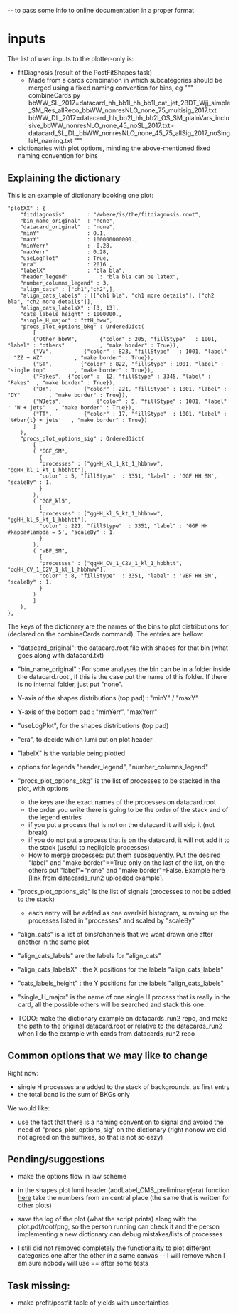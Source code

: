 -- to pass some info to online documentation in a proper format

# inputs

The list of user inputs to the plotter-only is:
- fitDiagnosis (result of the PostFitShapes task)
  - Made from a cards combination in which subcategories should be merged using a fixed naming convention for bins, eg
  """
  combineCards.py \
  bbWW_SL_2017=datacard_hh_bb1l_hh_bb1l_cat_jet_2BDT_Wjj_simple_SM_Res_allReco_bbWW_nonresNLO_none_75_multisig_2017.txt \
  bbWW_DL_2017=datacard_hh_bb2l_hh_bb2l_OS_SM_plainVars_inclusive_bbWW_nonresNLO_none_45_noSL_2017.txt>\
  datacard_SL_DL_bbWW_nonresNLO_none_45_75_allSig_2017_noSingleH_naming.txt
  """
- dictionaries with plot options, minding the above-mentioned fixed naming convention for bins

## Explaining the dictionary


This is an example of dictionary booking one plot:

```
"plotXX" : {
    "fitdiagnosis"       : "/where/is/the/fitdiagnosis.root",
    "bin_name_original"  : "none",
    "datacard_original"  : "none",
    "minY"               : 0.1,
    "maxY"               : 100000000000.,
    "minYerr"            : -0.28,
    "maxYerr"            : 0.28,
    "useLogPlot"         : True,
    "era"                : 2016 ,
    "labelX"             : "bla bla",
    "header_legend"          : "bla bla can be latex",
    "number_columns_legend" : 3,
    "align_cats" : ["ch1","ch2",],
    "align_cats_labels" : [["ch1 bla", "ch1 more details"], ["ch2 bla", "ch2 more details"]],
    "align_cats_labelsX" : [3, 13],
    "cats_labels_height" : 1000000.,
    "single_H_major" : "ttH_hww",
    "procs_plot_options_bkg" : OrderedDict(
        [
        ("Other_bbWW",       {"color" : 205, "fillStype"   : 1001, "label" : "others"           , "make border" : True}),
        ("VV",          {"color" : 823, "fillStype"   : 1001, "label" : "ZZ + WZ"          , "make border" : True}),
        ("ST",         {"color" : 822, "fillStype" : 1001, "label" : "single top"         , "make border" : True}),
        ("Fakes",  {"color" :  12, "fillStype" : 3345, "label" : "Fakes"  , "make border" : True}),
        ("DY",          {"color" : 221, "fillStype" : 1001, "label" : "DY"         , "make border" : True}),
        ("WJets",           {"color" : 5, "fillStype" : 1001, "label" : 'W + jets'   , "make border" : True}),
        ("TT",          {"color" : 17, "fillStype"  : 1001, "label" : 't#bar{t} + jets'   , "make border" : True})
        ]
    ),
    "procs_plot_options_sig" : OrderedDict(
        [
        ( "GGF_SM",
          {
          "processes" : ["ggHH_kl_1_kt_1_hbbhww", "ggHH_kl_1_kt_1_hbbhtt"],
          "color" : 5, "fillStype"  : 3351, "label" : 'GGF HH SM', "scaleBy" : 1.
          }
        ),
        ( "GGF_kl5",
          {
          "processes" : ["ggHH_kl_5_kt_1_hbbhww", "ggHH_kl_5_kt_1_hbbhtt"],
          "color" : 221, "fillStype"  : 3351, "label" : 'GGF HH #kappa#lambda = 5', "scaleBy" : 1.
          }
        ),
        ( "VBF_SM",
          {
          "processes" : ["qqHH_CV_1_C2V_1_kl_1_hbbhtt", "qqHH_CV_1_C2V_1_kl_1_hbbhww"],
          "color" : 8, "fillStype"  : 3351, "label" : 'VBF HH SM', "scaleBy" : 1.
          }
        )
        ]
    ),
},

```

The keys of the dictionary are the names of the bins to plot distributions for (declared on the combineCards command). The entries are bellow:

- "datacard_original": the datacard.root file with shapes for that bin (what goes along with datacard.txt)
- "bin_name_original" : For some analyses the bin can be in a folder inside the datacard.root , if this is the case put the name of this folder. If there is no internal folder, just put "none".
- Y-axis of the shapes distributions (top pad) : "minY" / "maxY"
- Y-axis of the bottom pad : "minYerr", "maxYerr"
- "useLogPlot", for the shapes distributions (top pad)
- "era", to decide which lumi put on plot header
- "labelX" is the variable being plotted
- options for legends "header_legend", "number_columns_legend"
- "procs_plot_options_bkg" is the list of processes to be stacked in the plot, with options
  - the keys are the exact names of the processes on datacard.root
  - the order you write there is going to be the order of the stack and of the legend entries
  - if you put a process that is not on the datacard it will skip it (not break)
  - if you do not put a process that is on the datacard, it will not add it to the stack (useful to negligible processes)
  - How to merge processes: put them subsequently. Put the desired  "label" and "make border"==True only on the last of the list, on the others put "label"="none" and "make border"=False. Example here [link from datacards_run2 uploaded example].
- "procs_plot_options_sig" is the list of signals (processes to not be added to the stack)
  - each entry will be added as one overlaid histogram, summing up the processes listed in "processes" and scaled by "scaleBy"
-  "align_cats" is a list of bins/channels that we want drawn one after another in the same plot
-   "align_cats_labels" are the labels for "align_cats" 
-  "align_cats_labelsX" : the X positions for the labels "align_cats_labels"
-   "cats_labels_height" : the Y positions for the labels "align_cats_labels"
-  "single_H_major" is the name of one single H process that is really in the card, all the possible others will be searched and stack this one.


- TODO: make the dictionary example on datacards_run2 repo, and make the path to the original datacard.root or relative to the datacards_run2 when I do the example with cards from datacards_run2 repo

## Common options that we may like to change

Right now:
- single H processes are added to the stack of backgrounds, as first entry
- the total band is the sum of BKGs only

We would like:
- use the fact that there is a naming convention to signal and avoiod the need of "procs_plot_options_sig" on the dictionary (right nonow we did not agreed on the suffixes, so that is not so eazy)

## Pending/suggestions

- make the options flow in law scheme

- in the shapes plot lumi header (addLabel_CMS_preliminary(era) function [here](https://gitlab.cern.ch/hh/tools/inference/-/blob/postfit_plots/dhi/util_shapes_plot.py#L109-112) take the numbers from an central place (the same that is written for other plots)

- save the log of the plot (what the script prints) along with the plot.pdf/root/png, so the person running can check it and the person implementing a new dictionary can debug mistakes/lists of processes

- I still did not removed completely the functionality to plot different categories one after the other in a same canvas -- I will remove when I am sure nobody will use == after some tests

## Task missing:
- make prefit/postfit table of yields with uncertainties
